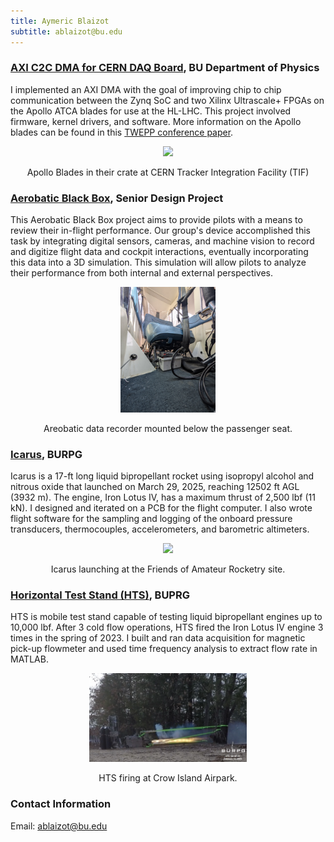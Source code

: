 ```yaml
---
title: Aymeric Blaizot
subtitle: ablaizot@bu.edu
---
```



### [AXI C2C DMA for CERN DAQ Board](https://ablaizot.github.io/portfolio/2025/01/09/DMA_Driver.html), BU Department of Physics
I implemented an AXI DMA with the goal of improving chip to chip communication between the Zynq SoC and two Xilinx Ultrascale+ FPGAs on the Apollo ATCA
blades for use at the HL-LHC. This project involved firmware, kernel drivers, and software. More information on the Apollo blades can be found in this [TWEPP conference paper](https://arxiv.org/pdf/2501.03702).


<p align="center">
<img src="images/Apollo.jpg" width="30%">
</p>
<p align="center">
Apollo Blades in their crate at CERN Tracker Integration Facility (TIF)
</p>


### [Aerobatic Black Box](https://ablaizot.github.io/portfolio/2025/01/09/Aerobatic-black-box.html), Senior Design Project
This Aerobatic Black Box project aims to provide pilots with a means to review their in-flight performance. Our group's device accomplished this task by integrating digital sensors, cameras, and machine vision to record and digitize flight data and cockpit interactions, eventually incorporating this data into a 3D simulation. This simulation will allow pilots to analyze their performance from both internal and external perspectives.

<p align="center">
<img src="images/black_box.jpg" width="30%">
</p>
<p align="center">
Areobatic data recorder mounted below the passenger seat.
</p>

### [Icarus](https://ablaizot.github.io/portfolio/2025/01/09/Icarus.html), BURPG
Icarus is a 17-ft long liquid bipropellant rocket using isopropyl alcohol and nitrous oxide that launched on March 29, 2025, reaching 12502 ft AGL (3932 m). The engine, Iron Lotus IV, has a maximum thrust of 2,500 lbf (11 kN). 
I designed and iterated on a PCB for the flight computer. I also wrote flight software for the sampling and logging of the onboard pressure transducers, thermocouples, accelerometers, and barometric altimeters. 

<p align="center">
<img src="images/icarus.jpg" width="30%">
</p>
<p align="center">
Icarus launching at the Friends of Amateur Rocketry site.
</p>

### [Horizontal Test Stand (HTS)](https://ablaizot.github.io/portfolio/2025/01/09/HTS.html), BUPRG
HTS is mobile test stand capable of testing liquid bipropellant engines up to 10,000 lbf. After 3 cold flow operations, HTS fired the Iron Lotus IV engine 3 times in the spring of 2023. I built and ran data acquisition for magnetic pick-up flowmeter and used time frequency analysis to extract flow rate in MATLAB.

<p align="center">
<img src="images/hts.png" width="50%">
</p>
<p align="center">
HTS firing at Crow Island Airpark.
</p>

### Contact Information
Email: ablaizot@bu.edu
